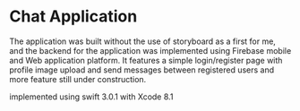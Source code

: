 # Chat Application

The application was built without the use of storyboard as a first for me, and the backend for the application was implemented using Firebase mobile and Web application platform. It features a simple login/register page with profile image upload and send messages between registered users and more feature still under construction.

implemented using swift 3.0.1 with Xcode 8.1


